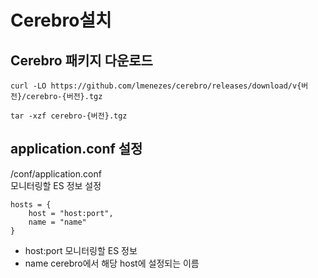 # Cerebro설치

## Cerebro 패키지 다운로드
```
curl -LO https://github.com/lmenezes/cerebro/releases/download/v{버전}/cerebro-{버전}.tgz

tar -xzf cerebro-{버전}.tgz
```

## application.conf 설정
/conf/application.conf <br>
모니터링할 ES 정보 설정

```
hosts = {
    host = "host:port",
    name = "name"
}
```
- host:port 모니터링할 ES 정보
- name cerebro에서 해당 host에 설정되는 이름
